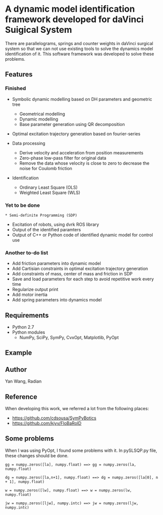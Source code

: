 # A dynamic model identification framework developed for daVinci Suigical System

There are parallelograms, springs and counter weights in daVinci surgical system so that we can not use existing tools
to solve the dynamics model identification of it. This software framework was developed to solve these problems.


## Features
### Finished
* Symbolic dynamic modelling based on DH parameters and geometric tree
    * Geometrical modelling
    * Dynamic modelling
    * Base parameter generation using QR decomposition
* Optimal excitation trajectory generation based on fourier-series

* Data processing
    * Derive velocity and acceleration from position measurements
    * Zero-phase low-pass filter for original data
    * Remove the data whose velocity is close to zero to decrease the noise for Coulomb friction
* Identification
    * Ordinary Least Square (OLS)
    * Weighted Least Square (WLS)
### Yet to be done
    * Semi-definite Programming (SDP)


* Excitation of robots, using dvrk ROS library
* Output of the identified paramters
* Output of C++ or Python code of identified dynamic model for control use 

### Another to-do list
* Add friction parameters into dynamic model
* Add Cartisian constraints in optimal excitation trajectory generation
* Add constraints of mass, center of mass and friction in SDP
* Save and load parameters for each step to avoid repetitive work every time
* Regularize output print
* Add motor inertia
* Add spring parameters into dynamics model 

## Requirements
* Python 2.7
* Python modules
    * NumPy, SciPy, SymPy, CvxOpt, Matplotlib, PyOpt

## Example


## Author
Yan Wang, Radian

## Reference
When developing this work, we referred a lot from the following places:
* https://github.com/cdsousa/SymPyBotics
* https://github.com/kjyv/FloBaRoID

## Some problems
When I was using PyOpt, I found some problems with it. In pySLSQP.py file, these changes should be done.
```
gg = numpy.zeros([la], numpy.float) ==> gg = numpy.zeros(la, numpy.float)

dg = numpy.zeros([la,n+1], numpy.float) ==> dg = numpy.zeros([la[0], n + 1], numpy.float)

w = numpy.zeros([lw], numpy.float) ==> w = numpy.zeros(lw, numpy.float)

jw = numpy.zeros([ljw], numpy.intc) ==> jw = numpy.zeros(ljw, numpy.intc)
```

		